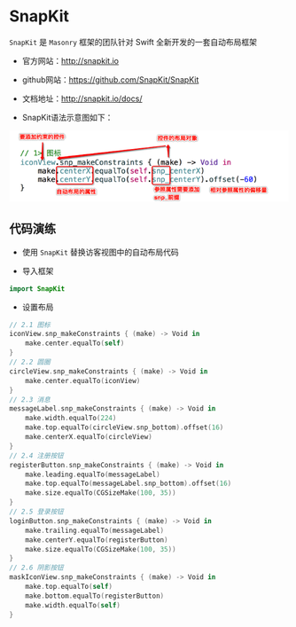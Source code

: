 # SnapKit

`SnapKit` 是 `Masonry` 框架的团队针对 Swift 全新开发的一套自动布局框架

* 官方网站：http://snapkit.io
* github网站：https://github.com/SnapKit/SnapKit
* 文档地址：http://snapkit.io/docs/

* SnapKit语法示意图如下：

![](SnapKit.png)

## 代码演练

* 使用 `SnapKit` 替换访客视图中的自动布局代码

* 导入框架

```swift
import SnapKit
```

* 设置布局

```swift
// 2.1 图标
iconView.snp_makeConstraints { (make) -> Void in
    make.center.equalTo(self)
}
// 2.2 圆圈
circleView.snp_makeConstraints { (make) -> Void in
    make.center.equalTo(iconView)
}
// 2.3 消息
messageLabel.snp_makeConstraints { (make) -> Void in
    make.width.equalTo(224)
    make.top.equalTo(circleView.snp_bottom).offset(16)
    make.centerX.equalTo(circleView)
}
// 2.4 注册按钮
registerButton.snp_makeConstraints { (make) -> Void in
    make.leading.equalTo(messageLabel)
    make.top.equalTo(messageLabel.snp_bottom).offset(16)
    make.size.equalTo(CGSizeMake(100, 35))
}
// 2.5 登录按钮
loginButton.snp_makeConstraints { (make) -> Void in
    make.trailing.equalTo(messageLabel)
    make.centerY.equalTo(registerButton)
    make.size.equalTo(CGSizeMake(100, 35))
}
// 2.6 阴影按钮
maskIconView.snp_makeConstraints { (make) -> Void in
    make.top.equalTo(self)
    make.bottom.equalTo(registerButton)
    make.width.equalTo(self)
}
```
